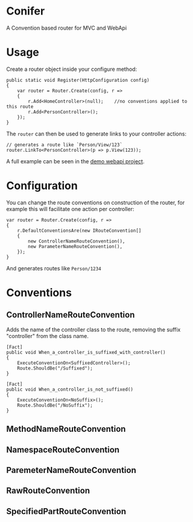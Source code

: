 # Conifer

A Convention based router for MVC and WebApi

# Usage

Create a router object inside your configure method:

	public static void Register(HttpConfiguration config)
	{
		var router = Router.Create(config, r =>
		{
			r.Add<HomeController>(null);	//no conventions applied to this route
			r.Add<PersonController>();
		});
	}

The `router` can then be used to generate links to your controller actions:

	// generates a route like `Person/View/123`
	router.LinkTo<PersonController>(p => p.View(123));

A full example can be seen in the [demo webapi project][demo-api].

# Configuration

You can change the route conventions on construction of the router, for example this will facilitate one action per controller:

	var router = Router.Create(config, r =>
	{
		r.DefaultConventionsAre(new IRouteConvention[]
		{
			new ControllerNameRouteConvention(),
			new ParameterNameRouteConvention(),
		});
	}

And generates routes like `Person/1234`

# Conventions

## ControllerNameRouteConvention
Adds the name of the controller class to the route, removing the suffix "controller" from the class name.

	[Fact]
	public void When_a_controller_is_suffixed_with_controller()
	{
		ExecuteConventionOn<SuffixedController>();
		Route.ShouldBe("/Suffixed");
	}

	[Fact]
	public void When_a_controller_is_not_suffixed()
	{
		ExecuteConventionOn<NoSuffix>();
		Route.ShouldBe("/NoSuffix");
	}



## MethodNameRouteConvention
## NamespaceRouteConvention
## ParemeterNameRouteConvention
## RawRouteConvention
## SpecifiedPartRouteConvention


[demo-api]: https://github.com/Pondidum/Conifer/blob/master/WebApiDemo/App_Start/WebApiConfig.cs
